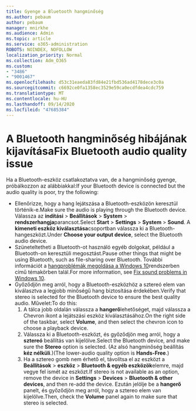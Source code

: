 ```yaml
---
title: Gyenge a Bluetooth hangminőség
ms.author: pebaum
author: pebaum
manager: mnirkhe
ms.audience: Admin
ms.topic: article
ms.service: o365-administration
ROBOTS: NOINDEX, NOFOLLOW
localization_priority: Normal
ms.collection: Adm_O365
ms.custom:
- "3486"
- "9001467"
ms.openlocfilehash: d53c31eaeda83fd84e21fbd536ad4178dece3c0a
ms.sourcegitcommit: c6692ce0fa1358ec3529e59ca0ecdfdea4cdc759
ms.translationtype: MT
ms.contentlocale: hu-HU
ms.lasthandoff: 09/14/2020
ms.locfileid: "47685384"
---
```

# <a name="fix-bluetooth-audio-quality-issue"></a><span data-ttu-id="1a967-102">A Bluetooth hangminőség hibájának kijavítása</span><span class="sxs-lookup"><span data-stu-id="1a967-102">Fix Bluetooth audio quality issue</span></span>

<span data-ttu-id="1a967-103">Ha a Bluetooth-eszköz csatlakoztatva van, de a hangminőség gyenge, próbálkozzon az alábbiakkal:</span><span class="sxs-lookup"><span data-stu-id="1a967-103">If your Bluetooth device is connected but the audio quality is poor, try the following:</span></span>

- <span data-ttu-id="1a967-104">Ellenőrizze, hogy a hang lejátszása a Bluetooth-eszközön keresztül történik-e.</span><span class="sxs-lookup"><span data-stu-id="1a967-104">Make sure the audio is playing through the Bluetooth device.</span></span> <span data-ttu-id="1a967-105">Válassza az **indítási**  >  **Beállítások**  >  **System**  >  **rendszerhangja**parancsot.</span><span class="sxs-lookup"><span data-stu-id="1a967-105">Select **Start** > **Settings** > **System** > **Sound**.</span></span> <span data-ttu-id="1a967-106">A **kimeneti eszköz kiválasztása**csoportban válassza ki a Bluetooth-hangeszközt.</span><span class="sxs-lookup"><span data-stu-id="1a967-106">Under **Choose your output device**, select the Bluetooth audio device.</span></span>
- <span data-ttu-id="1a967-107">Szüneteltetheti a Bluetooth-ot használó egyéb dolgokat, például a Bluetooth-on keresztüli megosztást.</span><span class="sxs-lookup"><span data-stu-id="1a967-107">Pause other things that might be using Bluetooth, such as file-sharing over Bluetooth.</span></span> <span data-ttu-id="1a967-108">További információt a [hangproblémák megoldása a Windows 10](https://support.microsoft.com/help/4520288/windows-10-fix-sound-problems)rendszerben című témakörben talál.</span><span class="sxs-lookup"><span data-stu-id="1a967-108">For more information, see [Fix sound problems in Windows 10](https://support.microsoft.com/help/4520288/windows-10-fix-sound-problems).</span></span>
- <span data-ttu-id="1a967-109">Győződjön meg arról, hogy a Bluetooth-eszközhöz a sztereó elem van kiválasztva a legjobb minőségű hang biztosítása érdekében.</span><span class="sxs-lookup"><span data-stu-id="1a967-109">Verify that stereo is selected for the Bluetooth device to ensure the best quality audio.</span></span> <span data-ttu-id="1a967-110">Művelet:</span><span class="sxs-lookup"><span data-stu-id="1a967-110">To do this:</span></span> 
    1. <span data-ttu-id="1a967-111">A tálca jobb oldalán válassza a **hangerő**lehetőséget, majd válassza a Chevron ikont a lejátszási eszköz kiválasztásához.</span><span class="sxs-lookup"><span data-stu-id="1a967-111">On the right side of the taskbar, select **Volume**, and then select the chevron icon to choose a playback device.</span></span>
    2. <span data-ttu-id="1a967-112">Válassza ki a Bluetooth-eszközt, és győződjön meg arról, hogy a **sztereó** beállítás van kijelölve.</span><span class="sxs-lookup"><span data-stu-id="1a967-112">Select the Bluetooth device, and make sure the **Stereo** option is selected.</span></span> <span data-ttu-id="1a967-113">(Az alsó hangminőség beállítás **kéz nélküli**.)</span><span class="sxs-lookup"><span data-stu-id="1a967-113">(The lower-audio quality option is **Hands-Free**.)</span></span>
    3. <span data-ttu-id="1a967-114">Ha a sztereo gomb nem érhető el, távolítsa el az eszközt a **Beállítások**  >  **eszköz**  >  **Bluetooth & egyéb eszközök**elemre, majd vegye fel ismét az eszközt.</span><span class="sxs-lookup"><span data-stu-id="1a967-114">If stereo is not available as an option, remove the device in **Settings** > **Devices** > **Bluetooth & other devices**, and then re-add the device.</span></span> <span data-ttu-id="1a967-115">Ezután jelölje be a **hangerő** panelt, és győződjön meg arról, hogy a sztereo elem van kijelölve.</span><span class="sxs-lookup"><span data-stu-id="1a967-115">Then, check the **Volume** panel again to make sure that stereo is selected.</span></span>

